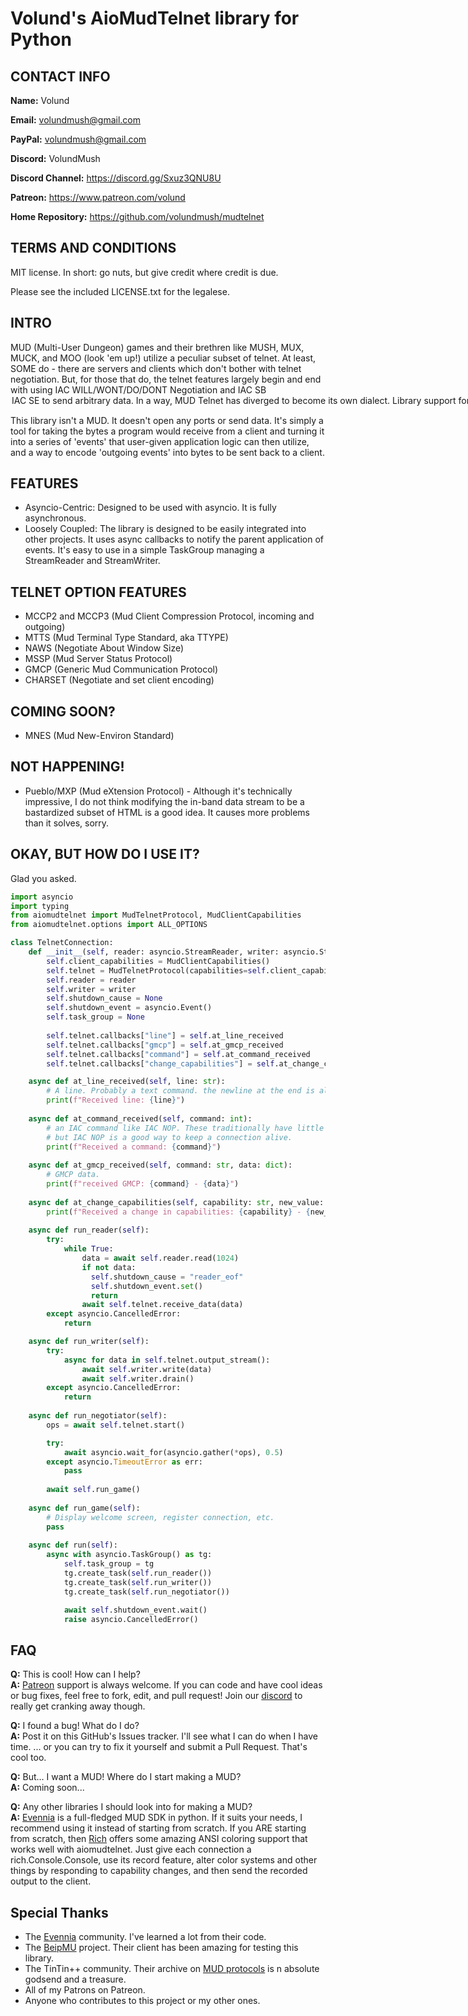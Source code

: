 # Volund's AioMudTelnet library for Python

## CONTACT INFO
**Name:** Volund

**Email:** volundmush@gmail.com

**PayPal:** volundmush@gmail.com

**Discord:** VolundMush

**Discord Channel:** https://discord.gg/Sxuz3QNU8U

**Patreon:** https://www.patreon.com/volund

**Home Repository:** https://github.com/volundmush/mudtelnet

## TERMS AND CONDITIONS

MIT license. In short: go nuts, but give credit where credit is due.

Please see the included LICENSE.txt for the legalese.

## INTRO
MUD (Multi-User Dungeon) games and their brethren like MUSH, MUX, MUCK, and MOO (look 'em up!) utilize a peculiar subset of telnet. At least, SOME do - there are servers and clients which don't bother with telnet negotiation. But, for those that do, the telnet features largely begin and end with using IAC WILL/WONT/DO/DONT Negotiation and IAC SB <option> <data> IAC SE to send arbitrary data. In a way, MUD Telnet has diverged to become its own dialect. Library support for MUD-specific features like MSSP, GMCP, MTTS, and MCCP2 can be hard to come by. This library attempts to provide a one-stop-shop for handling MUD Telnet.

This library isn't a MUD. It doesn't open any ports or send data. It's simply a tool for taking the bytes a program would receive from a client and turning it into a series of 'events' that user-given application logic can then utilize, and a way to encode 'outgoing events' into bytes to be sent back to a client.

## FEATURES
  * Asyncio-Centric: Designed to be used with asyncio. It is fully asynchronous.
  * Loosely Coupled: The library is designed to be easily integrated into other projects. It uses async callbacks to notify the parent application of events. It's easy to use in a simple TaskGroup managing a StreamReader and StreamWriter.

## TELNET OPTION FEATURES
  * MCCP2 and MCCP3 (Mud Client Compression Protocol, incoming and outgoing)
  * MTTS (Mud Terminal Type Standard, aka TTYPE)
  * NAWS (Negotiate About Window Size)
  * MSSP (Mud Server Status Protocol)
  * GMCP (Generic Mud Communication Protocol)
  * CHARSET (Negotiate and set client encoding)

## COMING SOON?
  * MNES (Mud New-Environ Standard)

## NOT HAPPENING!
  * Pueblo/MXP (Mud eXtension Protocol) - Although it's technically impressive, I do not think modifying the in-band data stream to be a bastardized subset of HTML is a good idea. It causes more problems than it solves, sorry.

## OKAY, BUT HOW DO I USE IT?
Glad you asked.


```python
import asyncio
import typing
from aiomudtelnet import MudTelnetProtocol, MudClientCapabilities
from aiomudtelnet.options import ALL_OPTIONS

class TelnetConnection:
    def __init__(self, reader: asyncio.StreamReader, writer: asyncio.StreamWriter):
        self.client_capabilities = MudClientCapabilities()
        self.telnet = MudTelnetProtocol(capabilities=self.client_capabilities, supported_options=ALL_OPTIONS)
        self.reader = reader
        self.writer = writer
        self.shutdown_cause = None
        self.shutdown_event = asyncio.Event()
        self.task_group = None
        
        self.telnet.callbacks["line"] = self.at_line_received
        self.telnet.callbacks["gmcp"] = self.at_gmcp_received
        self.telnet.callbacks["command"] = self.at_command_received
        self.telnet.callbacks["change_capabilities"] = self.at_change_capabilities

    async def at_line_received(self, line: str):
        # A line. Probably a text command. the newline at the end is already stripped.
        print(f"Received line: {line}")
    
    async def at_command_received(self, command: int):
        # an IAC command like IAC NOP. These traditionally have little use in MUD operations
        # but IAC NOP is a good way to keep a connection alive.
        print(f"Received a command: {command}")
    
    async def at_gmcp_received(self, command: str, data: dict):
        # GMCP data.
        print(f"received GMCP: {command} - {data}")
    
    async def at_change_capabilities(self, capability: str, new_value: typing.Any):
        print(f"Received a change in capabilities: {capability} - {new_value}")
    
    async def run_reader(self):
        try:
            while True:
                data = await self.reader.read(1024)
                if not data:
                  self.shutdown_cause = "reader_eof"
                  self.shutdown_event.set()
                  return
                await self.telnet.receive_data(data)
        except asyncio.CancelledError:
            return

    async def run_writer(self):
        try:
            async for data in self.telnet.output_stream():
                await self.writer.write(data)
                await self.writer.drain()
        except asyncio.CancelledError:
            return
    
    async def run_negotiator(self):
        ops = await self.telnet.start()

        try:
            await asyncio.wait_for(asyncio.gather(*ops), 0.5)
        except asyncio.TimeoutError as err:
            pass
        
        await self.run_game()
    
    async def run_game(self):
        # Display welcome screen, register connection, etc.
        pass
        
    async def run(self):
        async with asyncio.TaskGroup() as tg:
            self.task_group = tg
            tg.create_task(self.run_reader())
            tg.create_task(self.run_writer())
            tg.create_task(self.run_negotiator())

            await self.shutdown_event.wait()
            raise asyncio.CancelledError()
```

## FAQ 
  __Q:__ This is cool! How can I help?  
  __A:__ [Patreon](https://www.patreon.com/volund) support is always welcome. If you can code and have cool ideas or bug fixes, feel free to fork, edit, and pull request! Join our [discord](https://discord.gg/Sxuz3QNU8U) to really get cranking away though.

  __Q:__ I found a bug! What do I do?  
  __A:__ Post it on this GitHub's Issues tracker. I'll see what I can do when I have time. ... or you can try to fix it yourself and submit a Pull Request. That's cool too.

  __Q:__ But... I want a MUD! Where do I start making a MUD?  
  __A:__ Coming soon...

  __Q:__ Any other libraries I should look into for making a MUD?  
  __A:__ [Evennia](https://www.evennia.com/) is a full-fledged MUD SDK in python. If it suits your needs, I recommend using it instead of starting from scratch. If you ARE starting from scratch, then [Rich](https://github.com/Textualize/rich) offers some amazing ANSI coloring support that works well with aiomudtelnet. Just give each connection a rich.Console.Console, use its record feature, alter color systems and other things by responding to capability changes, and then send the recorded output to the client.

## Special Thanks
  * The [Evennia](https://www.evennia.com/) community. I've learned a lot from their code.
  * The [BeipMU](https://beipdev.github.io/BeipMU/) project. Their client has been amazing for testing this library.
  * The TinTin++ community. Their archive on [MUD protocols](https://tintin.mudhalla.net/protocols/) is n absolute godsend and a treasure.
  * All of my Patrons on Patreon.
  * Anyone who contributes to this project or my other ones.